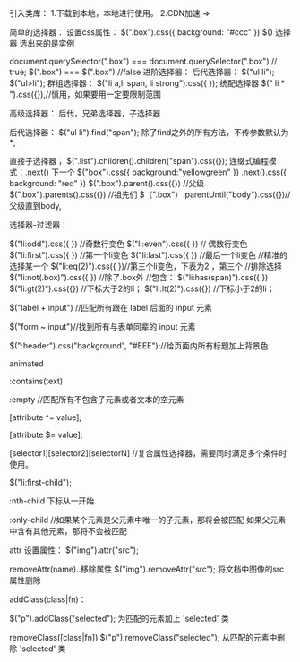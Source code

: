 引入类库：
 1.下载到本地，本地进行使用。 
  2.CDN加速 => <script src="https://cdn.bootcss.com/jquery/3.4.1/jquery.js"></script>

简单的选择器：
设置css属性：
    $(".box").css({
        background: "#ccc"
    })
$() 选择器 选出来的是实例

document.querySelector(".box") === document.querySelector(".box") // true;
 $(".box") === $(".box") //false
进阶选择器：
    后代选择器： $("ul li"); $("ul>li");
    群组选择器： $("li a,li span, li strong").css({   });
    统配选择器 $(" li * ").css({}),//慎用，如果要用一定要限制范围

高级选择器： 后代，兄弟选择器，子选择器

后代选择器： $("ul li").find("span");
除了find之外的所有方法，不传参数默认为*;

直接子选择器；
$(".list").children().children("span").css({});
连缀式编程模式：.next() 下一个
$("box").css({
    background:"yellowgreen"
})
.next().css({
    background: "red"
})
$(".box").parent().css({}) //父级
$(".box").parents().css({}) //祖先们
$（".box"）.parentUntil("body").css({})//父级直到body,

选择器-过滤器：

$("li:odd").css({ }) //奇数行变色
$("li:even").css({ }) // 偶数行变色
$("li:first").css({ }) //第一个li变色
$("li:last").css({ }) //最后一个li变色
//精准的选择某一个
$("li:eq(2)").css({ })//第三个li变色，下表为2 ，第三个
//排除选择
$("li:not(.box)").css({ }) //除了.box外
//包含：
$("li:has(span)").css({ })
$("li:gt(2)").css({}) //下标大于2的li；
$("li:lt(2)").css({}) //下标小于2的li；



$("label + input") //匹配所有跟在 label 后面的 input 元素

$("form ~ input")//找到所有与表单同辈的 input 元素

$(":header").css("background", "#EEE");//给页面内所有标题加上背景色

animated


:contains(text)



:empty //匹配所有不包含子元素或者文本的空元素

[attribute ^= value];


[attribute $= value];


[selector1][selector2][selectorN] //复合属性选择器，需要同时满足多个条件时使用。


$("li:first-child");


:nth-child 下标从一开始


:only-child //如果某个元素是父元素中唯一的子元素，那将会被匹配
如果父元素中含有其他元素，那将不会被匹配

attr  设置属性：
$("img").attr("src");

removeAttr(name)..移除属性
$("img").removeAttr("src");
将文档中图像的src属性删除

addClass(class|fn)：

$("p").addClass("selected");
为匹配的元素加上 'selected' 类

removeClass([class|fn])
$("p").removeClass("selected");
从匹配的元素中删除 'selected' 类










